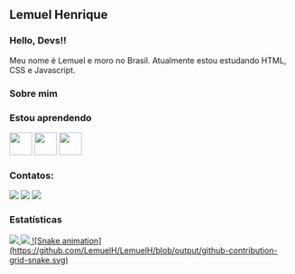 ## Lemuel Henrique

### Hello, Devs!!
Meu nome é Lemuel e moro no Brasil. Atualmente estou estudando HTML, CSS e Javascript. 


### Sobre mim




### Estou aprendendo

<img src="https://cdn.jsdelivr.net/gh/devicons/devicon/icons/html5/html5-original.svg" width="40" height="40"/> <img src="https://cdn.jsdelivr.net/gh/devicons/devicon/icons/css3/css3-original.svg" width="40" height="40" /> <img src="https://cdn.jsdelivr.net/gh/devicons/devicon/icons/javascript/javascript-original.svg" width="40" height="40"/>

                                                                                                                    
### Contatos:

<div>
<a href="https://www.instagram.com/lemuelhenrique/" target="_blank"><img src="https://img.shields.io/badge/-Instagram-%23E4405F?style=for-the-badge&logo=instagram&logoColor=white" target="_blank"></a>
<a href = "mailto:lemuellhenrique@gmail.com"><img src="https://img.shields.io/badge/Gmail-D14836?style=for-the-badge&logo=gmail&logoColor=white" target="_blank"></a>
<a href="https://www.linkedin.com/in/lemuelhenrique/" target="_blank"><img src="https://img.shields.io/badge/-LinkedIn-%230077B5?style=for-the-badge&logo=linkedin&logoColor=white" target="_blank"></a>   
</div>
  
### Estatísticas
<div>
<a href="https://github.com/LemuelH">
<img height="180em" src="https://github-readme-stats.vercel.app/api/top-langs/?username=LemuelH&layout=compact&langs_count=7&theme=dracula"/>
<img height="180em" src="https://github-readme-stats.vercel.app/api?username=LemuelH&show_icons=true&theme=dracula&include_all_commits=true&count_private=true"/>
![Snake animation](https://github.com/LemuelH/LemuelH/blob/output/github-contribution-grid-snake.svg)
</div>

